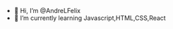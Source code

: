 - 👋 Hi, I’m @AndreLFelix
- 🌱 I’m currently learning Javascript,HTML,CSS,React

<!---
AndreLFelix/AndreLFelix is a ✨ special ✨ repository because its `README.md` (this file) appears on your GitHub profile.
You can click the Preview link to take a look at your changes.
- 👀 I’m interested in ...
- 💞️ I’m looking to collaborate on ...
- 📫 How to reach me ...
--->
